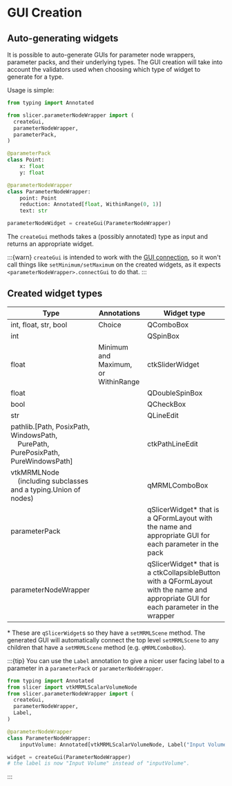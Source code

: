 # GUI Creation

## Auto-generating widgets

It is possible to auto-generate GUIs for parameter node wrappers, parameter packs, and their underlying types. The GUI creation will take into account the validators used when choosing which type of widget to generate for a type.

Usage is simple:

```py
from typing import Annotated

from slicer.parameterNodeWrapper import (
  createGui,
  parameterNodeWrapper,
  parameterPack,
)

@parameterPack
class Point:
    x: float
    y: float

@parameterNodeWrapper
class ParameterNodeWrapper:
    point: Point
    reduction: Annotated[float, WithinRange(0, 1)]
    text: str

parameterNodeWidget = createGui(ParameterNodeWrapper)
```

The `createGui` methods takes a (possibly annotated) type as input and returns an appropriate widget.

:::{warn}
`createGui` is intended to work with the [GUI connection](./gui_connection.md), so it won't call things like `setMinimum/setMaximum` on the created widgets, as it expects `<parameterNodeWrapper>.connectGui` to do that.
:::

## Created widget types

| Type | Annotations | Widget type |
| ---- | ----------- | ----------- |
| int, float, str, bool | Choice | QComboBox |
| int | | QSpinBox |
| float | Minimum and Maximum,<br>or WithinRange | ctkSliderWidget |
| float |  | QDoubleSpinBox |
| bool | | QCheckBox |
| str | | QLineEdit |
| pathlib.\[Path, PosixPath, WindowsPath,<br>&emsp;PurePath, PurePosixPath, PureWindowsPath] | | ctkPathLineEdit |
| vtkMRMLNode<br>&emsp;(including subclasses and a typing.Union of nodes) | | qMRMLComboBox |
| parameterPack | | qSlicerWidget* that is a QFormLayout with the name and appropriate GUI for each parameter in the pack |
| parameterNodeWrapper | | qSlicerWidget* that is a ctkCollapsibleButton with a QFormLayout with the name and appropriate GUI for each parameter in the wrapper |

\* These are `qSlicerWidget`s so they have a `setMRMLScene` method. The generated GUI will automatically connect the top level `setMRMLScene` to any children that have a `setMRMLScene` method (e.g. `qMRMLComboBox`).

:::{tip}
You can use the `Label` annotation to give a nicer user facing label to a parameter in a `parameterPack` or `parameterNodeWrapper`.

```py
from typing import Annotated
from slicer import vtkMRMLScalarVolumeNode
from slicer.parameterNodeWrapper import (
  createGui,
  parameterNodeWrapper,
  Label,
)

@parameterNodeWrapper
class ParameterNodeWrapper:
    inputVolume: Annotated[vtkMRMLScalarVolumeNode, Label("Input Volume")]

widget = createGui(ParameterNodeWrapper)
# the label is now "Input Volume" instead of "inputVolume".
```
:::
